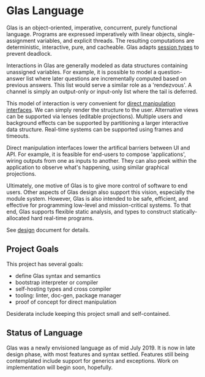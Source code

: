 # Glas Language

Glas is an object-oriented, imperative, concurrent, purely functional language. Programs are expressed imperatively with linear objects, single-assignment variables, and explicit threads. The resulting computations are deterministic, interactive, pure, and cacheable. Glas adapts [session types](https://groups.inf.ed.ac.uk/abcd/) to prevent deadlock.

Interactions in Glas are generally modeled as data structures containing unassigned variables. For example, it is possible to model a question-answer list where later questions are incrementally computed based on previous answers. This list would serve a similar role as a 'rendezvous'. A channel is simply an output-only or input-only list where the tail is deferred.

This model of interaction is very convenient for [direct manipulation interfaces](https://en.wikipedia.org/wiki/Direct_manipulation_interface). We can simply render the structure to the user. Alternative views can be supported via lenses (editable projections). Multiple users and background effects can be supported by partitioning a larger interactive data structure. Real-time systems can be supported using frames and timeouts.

Direct manipulation interfaces lower the artifical barriers between UI and API. For example, it is feasible for end-users to compose 'applications', wiring outputs from one as inputs to another. They can also peek within the application to observe what's happening, using similar graphical projections. 

Ultimately, one motive of Glas is to give more control of software to end users. Other aspects of Glas design also support this vision, especially the module system. However, Glas is also intended to be safe, efficient, and effective for programming low-level and mission-critical systems. To that end, Glas supports flexible static analysis, and types to construct statically-allocated hard real-time programs.

See [design](docs/GlasDesign.md) document for details.

## Project Goals

This project has several goals:

* define Glas syntax and semantics
* bootstrap interpreter or compiler
* self-hosting types and cross compiler 
* tooling: linter, doc-gen, package manager
* proof of concept for direct manipulation

Desiderata include keeping this project small and self-contained. 

## Status of Language

Glas was a newly envisioned language as of mid July 2019. It is now in late design phase, with most features and syntax settled. Features still being contemplated include support for generics and exceptions. Work on implementation will begin soon, hopefully.

